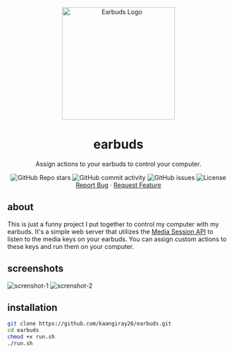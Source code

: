 <div align="center">
    <a href="https://github.com/kaangiray26/earbuds">
        <img src="https://kaangiray26.github.io/earbuds/512.png" alt="Earbuds Logo" width="256" height="256">
    </a>
    <h1 align="center">earbuds</h1>
    <p align="center">
        Assign actions to your earbuds to control your computer.
        <br />
        <div align="center">
            <img alt="GitHub Repo stars" src="https://img.shields.io/github/stars/kaangiray26/earbuds?style=flat-square">
            <img alt="GitHub commit activity" src="https://img.shields.io/github/commit-activity/m/kaangiray26/earbuds?style=flat-square">
            <img alt="GitHub issues" src="https://img.shields.io/github/issues/kaangiray26/earbuds?style=flat-square">
            <img alt="License" src="https://img.shields.io/github/license/kaangiray26/earbuds.svg?style=flat-square">
        </div>
        <a href="https://github.com/kaangiray26/earbuds/issues">Report Bug</a>
        ·
        <a href="https://github.com/kaangiray26/earbuds/issues">Request Feature</a>
    </p>
</div>

## about
This is just a funny project I put together to control my computer with my earbuds. It's a simple web server that utilizes the [Media Session API](https://developer.mozilla.org/en-US/docs/Web/API/Media_Session_API) to listen to the media keys on your earbuds. You can assign custom actions to these keys and run them on your computer.

## screenshots
![screnshot-1](https://kaangiray26.github.io/earbuds/screenshot-1.png)
![screnshot-2](https://kaangiray26.github.io/earbuds/screenshot-2.png)

## installation
```bash
git clone https://github.com/kaangiray26/earbuds.git
cd earbuds
chmod +x run.sh
./run.sh
```